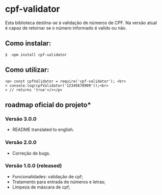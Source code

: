 # cpf-validator
Esta biblioteca destina-se à validação de números de CPF.
Na versão atual é capaz de retornar se o número informado é valido ou não.

## Como instalar:

```
$  npm install cpf-validator
```

## Como utilizar:

```
<p> const cpfValidator = require('cpf-validator'); <br>
> console.log(cpfValidator('12345678909'));<br>
> // returns 'true'</></p>
```

## roadmap oficial do projeto*

### Versão 3.0.0

* README translated to english.

### Versão 2.0.0

* Correção de bugs.

### Versão 1.0.0 (released)

* Funcionalidades: validação de cpf;
* Tratamento para entrada de números e letras;
* Limpeza de máscara de cpf;
